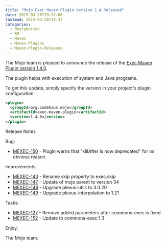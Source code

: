 ```yaml
---
title: "Mojo Exec Maven Plugin Version 1.4 Released"
date: 2015-03-26T19:37:00
lastmod: 2015-03-26T19:37
categories:
  - Neuigkeiten
  - BM
  - Maven
  - Maven-Plugins
  - Maven-Plugin-Releases
---
```

The Mojo team is pleased to announce the release of the 
[Exec Maven Plugin version 1.4.0](http://mojo.codehaus.org/exec-maven-plugin/).

The plugin helps with execution of system and Java programs.


To get this update, simply specify the version in your project's
plugin configuration:

```xml
<plugin>
  <groupId>org.codehaus.mojo</groupId>
  <artifactId>exec-maven-plugin</artifactId>
  <version>1.4.0</version>
</plugin>
```

<!-- more -->

Release Notes

Bug:

 * [MEXEC-150](https://issues.apache.org/jira/browse/MEXEC-150) - Plugin warns that "killAfter is now deprecated" for no obvious reason

Improvements:

 * [MEXEC-143](https://issues.apache.org/jira/browse/MEXEC-143) - Rename skip property to exec.skip
 * [MEXEC-147](https://issues.apache.org/jira/browse/MEXEC-147) - Update of mojo parent to version 34
 * [MEXEC-148](https://issues.apache.org/jira/browse/MEXEC-148) - Upgrade plexus-utils to 3.0.20
 * [MEXEC-149](https://issues.apache.org/jira/browse/MEXEC-149) - Upgrade plexus-interpolation to 1.21

Tasks:

 * [MEXEC-127](https://issues.apache.org/jira/browse/MEXEC-127) - Remove added parameters after commons-exec is fixed
 * [MEXEC-152](https://issues.apache.org/jira/browse/MEXEC-152) - Update to commons-exec:1.3

Enjoy,

The Mojo team.
